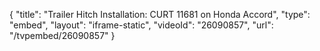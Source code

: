 {
    "title": "Trailer Hitch Installation: CURT 11681 on Honda Accord",
    "type": "embed",
    "layout": "iframe-static",
    "videoId": "26090857",
    "url": "\/tvpembed\/26090857"
}